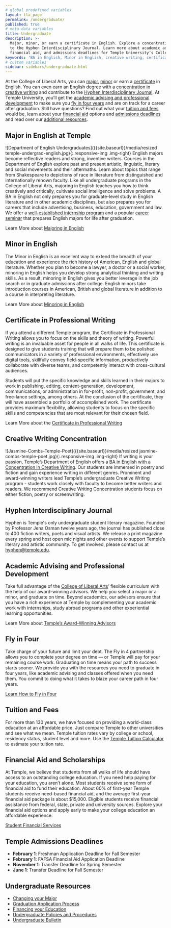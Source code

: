 ```yaml
---
# global predefined variables
layout: tla_page
permalink: /undergraduate/
published: true
# meta-data variables
title: Undergraduate
description: >-
  Major, minor, or earn a certificate in English. Explore a concentration in creative writing and contribute
  to the Hyphen Interdisciplinary Journal. Learn more about academic advising, fly in four, tuition and fees,
  financial aid, and admissions deadlines for Temple University’s College of Liberal Arts.
keywords: 'BA in English, Minor in English, creative writing, certificate, fly in four, tuition and fees resources'
# custom variables
sidebar: sidebars/undergraduate.html
---
```

At the College of Liberal Arts, you can [major](#major-in-english-at-temple), [minor](#minor-in-english) or earn a [certificate](#certificate-in-writing) in English. You can even earn an English degree with a [concentration in creative writing](#creative-writing-concentration) and contribute to the [Hyphen Interdisciplinary Journal](#hyphen-interdisciplinary-journal). At Temple University, you’ll get the [academic advising and professional development](#academic-advising-and-professional-development) to make sure you [fly in four years](#fly-in-four) and are on track for a career after graduation. Still have questions? Find out what your [tuition and fees](#tuition-and-fees) would be, learn about your [financial aid](#financial-aid-and-scholarships) options and [admissions deadlines](#temple-admissions-deadlines) and read over our [additional resources](#undergraduate-resources).

## Major in English at Temple
![Department of English Undergraduates]({{site.baseurl}}/media/resized temple-undergrad-english.jpg){:.responsive-img .img-right}
English majors become reflective readers and strong, inventive writers. Courses in the Department of English explore past and present artistic, linguistic, literary and social movements and their aftermaths. Learn about topics that range from Shakespeare to depictions of race in literature from distinguished and internationally renown faculty. Like all undergraduate programs in the College of Liberal Arts, majoring in English teaches you how to think creatively and critically, cultivate social intelligence and solve problems. A BA in English not only prepares you for graduate-level study in English literature and in other academic disciplines, but also prepares you for careers that include advertising, business, education, government and law. We offer a [well-established internship program](/english/student-life#internships/) and a popular [career seminar](http://bulletin.temple.edu/search/?P=ENG%201801) that prepares English majors for life after graduation.

Learn More about [Majoring in English](http://bulletin.temple.edu/undergraduate/liberal-arts/english/ba-english/)

## Minor in English
The Minor in English is an excellent way to extend the breadth of your education and experience the rich history of American, English and global literature. Whether you plan to become a lawyer, a doctor or a social worker, minoring in English helps you develop strong analytical thinking and writing skills. As a result, minoring in English gives you better leverage in the job search or in graduate admissions after college. English minors take introduction courses in American, British and global literature in addition to a course in interpreting literature.

Learn More about [Minoring in English](http://bulletin.temple.edu/undergraduate/liberal-arts/english/minor-english/)

## Certificate in Professional Writing
If you attend a different Temple program, the Certificate in Professional Writing allows you to focus on the skills and theory of writing. Powerful writing is an invaluable asset for people in all walks of life. This certificate is designed to give students training that will prepare them to be polished communicators in a variety of professional environments, effectively use digital tools, skillfully convey field-specific information, productively collaborate with diverse teams, and competently interact with cross-cultural audiences. 

Students will put the specific knowledge and skills learned in their majors to work in publishing, editing, content-generation, development, communications, or administration in for-profit, non-profit, government, and free-lance settings, among others. At the conclusion of the certificate, they will have assembled a portfolio of accomplished work. The certificate provides maximum flexibility, allowing students to focus on the specific skills and competencies that are most relevant for their chosen field.

Learn More about the [Certificate in Professional Writing](https://bulletin.temple.edu/undergraduate/liberal-arts/certificate-programs/certificate-professional-writing/)

## Creative Writing Concentration
![Jasmine-Combs-Temple-Poet]({{site.baseurl}}/media/resized jasmine-combs-temple-poet.jpg){:.responsive-img .img-right}
If writing is your passion, Temple’s Department of English offers a [BA in English with a Concentration in Creative Writing](http://develop.cla.temple.edu/creative-writing/undergraduate/). Our students are immersed in poetry and fiction and gain experience writing in different genres. Prominent and award-winning writers lead Temple’s undergraduate Creative Writing program - students work closely with faculty to become better writers and readers. We recommend Creative Writing Concentration students focus on either fiction, poetry or screenwriting.

## Hyphen Interdisciplinary Journal
Hyphen is Temple's only undergraduate student literary magazine. Founded by Professor Jena Osman twelve years ago, the journal has published close to 400 fiction writers, poets and visual artists. We release a print magazine every spring and host open mic nights and other events to support Temple’s literary and artistic community. To get involved, please contact us at [hyphen@temple.edu](mailto:hyphen@temple.edu).

## Academic Advising and Professional Development
Take full advantage of the [College of Liberal Arts](https://liberalarts.temple.edu/)’ flexible curriculum with the help of our award-winning advisors. We help you select a major or a minor, and graduate on time. Beyond academics, our advisors ensure that you have a rich experience at Temple by complementing your academic work with internships, study abroad programs and other experiential learning opportunities.

Learn More about [Temple’s Award-Winning Advisors](https://liberalarts.temple.edu/advising)

## Fly in Four
Take charge of your future and limit your debt. The Fly in 4 partnership allows you to complete your degree on time — or Temple will pay for your remaining course work. Graduating on time means your path to success starts sooner. We provide you with the resources you need to graduate in four years, like academic advising and classes offered when you need them. You commit to doing what it takes to blaze your career path in four years.

[Learn How to Fly in Four](http://fly.temple.edu/)

## Tuition and Fees
For more than 130 years, we have focused on providing a world-class education at an affordable price. Just compare Temple to other universities and see what we mean. Temple tuition rates vary by college or school, residency status, student level and more. Use the [Temple Tuition Calculator](https://bursar.temple.edu/tuition-and-fees/tuition-rates) to estimate your tuition rate.

## Financial Aid and Scholarships
At Temple, we believe that students from all walks of life should have access to an outstanding college education. If you need help paying for your education, you aren’t alone. Most students receive some form of financial aid to fund their education. About 60% of first-year Temple students receive need-based financial aid, and the average first-year financial aid package is about $15,000. Eligible students receive financial assistance from federal, state, private and university sources. Explore your financial aid options and apply early to make your college education an affordable experience.

[Student Financial Services](https://sfs.temple.edu/financial-aid-types)

## Temple Admissions Deadlines
- **February 1**: Freshman Application Deadline for Fall Semester
- **February 1**: FAFSA Financial Aid Application Deadline
- **November 1**: Transfer Deadline for Spring Semester
- **June 1**: Transfer Deadline for Fall Semester

## Undergraduate Resources
- [Changing your Major](http://www.temple.edu/studentaffairs/orientation/freshman-orientation/changing-your-major.asp)
- [Graduation Application Process](http://www.temple.edu/registrar/students/graduation/)
- [Financing your Education](http://sfs.temple.edu/)
- [Undergraduate Policies and Procedures](http://bulletin.temple.edu/undergraduate/academic-policies/)
- [Undergraduate Bulletin](http://bulletin.temple.edu/undergraduate/liberal-arts/english/)
